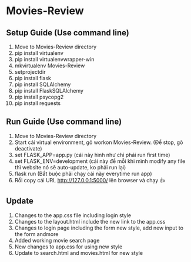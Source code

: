 # Movies-Review
## Setup Guide (Use command line)
1. Move to Movies-Review directory 
2. pip install virtualenv
3. pip install virtualenvwrapper-win
2. mkvirtualenv Movies-Review
3. setprojectdir
4. pip install flask
5. pip install SQLAlchemy
6. pip install FlaskSQLAlchemy
7. pip install psycopg2
8. pip install requests

## Run Guide (Use command line)
1. Move to Movies-Review directory
2. Start cái virtual environment, gõ workon Movies-Review. (Để stop, gõ deactivate)
3. set FLASK_APP=app.py (cái này hình như chỉ phải run first time)
4. set FLASK_ENV=development (cái này để mỗi khi mình modify any file thì website nó sẽ auto-update, ko phải run lại)
5. flask run (Bắt buộc phải chạy cái này everytime run app)
6. Rồi copy cái URL http://127.0.0.1:5000/ lên browser và chạy :+1:

## Update
1. Changes to the app.css file including login style
2. Changes to the layout.html include the new link to the app.css
3. Changes to login page including the form new style, add new input to the form andmore
4. Added working movie search page
5. New changes to app.css for using new style
6. Update to search.html and movies.html for new style